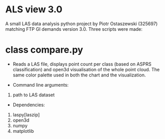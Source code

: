 # ALS view 3.0
A small LAS data analysis python project by Piotr Ostaszewski (325697) matching FTP GI demands version 3.0. Three scripts were made:

# class compare.py
* Reads a LAS file, displays point count per class (based on ASPRS classification) and open3d visualisation of the whole point cloud. The same color palette used in both the chart and the visualization.

* Command line arguments:
1. path to LAS dataset

* Dependencies:
1. laspy[laszip]
2. open3d
3. numpy
4. matplotlib

